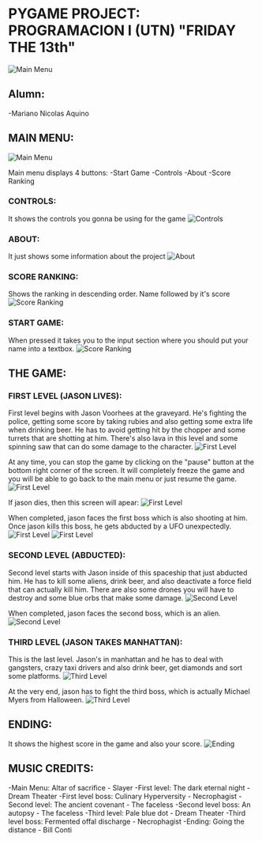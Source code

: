 # PYGAME PROJECT: PROGRAMACION I (UTN) "FRIDAY THE 13th"
![Main Menu](./img/1.png)

## Alumn:
-Mariano Nicolas Aquino

## MAIN MENU:
![Main Menu](./img/1.png)

Main menu displays 4 buttons:
-Start Game
-Controls
-About
-Score Ranking

### CONTROLS:
 It shows the controls you gonna be using for the game
 ![Controls](./img/2.png)

### ABOUT:
 It just shows some information about the project
 ![About](./img/3.png)

### SCORE RANKING:
Shows the ranking in descending order. Name followed by it's score
![Score Ranking](./img/4.png)

### START GAME:
When pressed it takes you to the input section where you should put your name into a textbox.
![Score Ranking](./img/5.png)

## THE GAME:

### FIRST LEVEL (JASON LIVES):
First level begins with Jason Voorhees at the graveyard. He's fighting the police, getting some score by
taking rubies and also getting some extra life when drinking beer.
He has to avoid getting hit by the chopper and some turrets that are shotting at him. There's also lava in this level
and some spinning saw that can do some damage to the character.
![First Level](./img/6.png)

At any time, you can stop the game by clicking on the "pause" button at the bottom right corner of the screen. It will completely
freeze the game and you will be able to go back to the main menu or just resume the game.
![First Level](./img/7.png)

If jason dies, then this screen will apear:
![First Level](./img/8.png)

When completed, jason faces the first boss which is also shooting at him. Once jason kills this boss, he gets abducted
by a UFO unexpectedly.
![First Level](./img/9.png)
![First Level](./img/10.png)

### SECOND LEVEL (ABDUCTED):
Second level starts with Jason inside of this spaceship that just abducted him. He has to kill some aliens, drink beer,
and also deactivate a force field that can actually kill him. There are also some drones you will have to destroy and some blue
orbs that make some damage.
![Second Level](./img/11.png)

When completed, jason faces the second boss, which is an alien.
![Second Level](./img/12.png)

### THIRD LEVEL (JASON TAKES MANHATTAN):
This is the last level. Jason's in manhattan and he has to deal with gangsters, crazy taxi drivers and also drink beer, get diamonds
and sort some platforms. 
![Third Level](./img/13.png)

At the very end, jason has to fight the third boss, which is actually Michael Myers from Halloween.
![Third Level](./img/14.png)

## ENDING:
It shows the highest score in the game and also your score.
![Ending](./img/15.png)

## MUSIC CREDITS:
-Main Menu: Altar of sacrifice - Slayer
-First level: The dark eternal night - Dream Theater
-First level boss: Culinary Hyperversity - Necrophagist
-Second level: The ancient covenant - The faceless
-Second level boss: An autopsy - The faceless
-Third level: Pale blue dot - Dream Theater
-Third level boss: Fermented offal discharge - Necrophagist
-Ending: Going the distance - Bill Conti